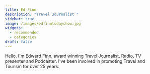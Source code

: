 ```yaml
---
title: Ed Finn
description: "Travel Journalist "
sidebar: true
image: /images/edfinntodayshow.jpg
widgets:
  - recommended
  - categories
draft: false
---
```

Hello, I'm Edward Finn, award winning Travel Journalist, Radio, TV presenter and Podcaster.  I've been  involved in promoting Travel and Tourism for over 25 years.